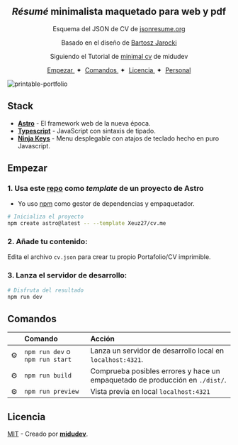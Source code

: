 <div align="center">
<h2>
    <em>Résumé</em> minimalista maquetado para web y pdf
</h2>
<p>
Esquema del JSON de CV de <a href="https://jsonresume.org/schema/">jsonresume.org</a>
</p>


<p>
Basado en el diseño de <a href="https://github.com/BartoszJarocki/cv">Bartosz Jarocki</a>
</p>
<p>Siguiendo el Tutorial de <a href='https://www.youtube.com/watch?v=Zwh92LTB-Bk'>minimal cv</a> de midudev</p>

</div>
<div align="center">
    <a href="#empezar">
        Empezar
    </a>
    <span>&nbsp;✦&nbsp;</span>
    <a href="#comandos">
        Comandos
    </a>
    <span>&nbsp;✦&nbsp;</span>
    <a href="#licencia">
        Licencia
    </a>
    <span>&nbsp;✦&nbsp;</span>
    <a href="https://xeuz27.github.io/yidev.io/">
        Personal
    </a>
   
</div>
<p></p>

![printable-portfolio](https://ik.imagekit.io/0oguwfou0i/yi-printable-portfolio?updatedAt=1707175630120)

##  Stack

- [**Astro**](https://astro.build/) - El framework web de la nueva época.
- [**Typescript**](https://www.typescriptlang.org/) - JavaScript con sintaxis de tipado.
- [**Ninja Keys**](https://github.com/ssleptsov/ninja-keys) - Menu desplegable con atajos de teclado hecho en puro Javascript.

##  Empezar

### 1. Usa este [repo](https://github.com/xeuz27/cv.me) como _template_ de un proyecto de Astro

- Yo uso [npm](https://docs.npmjs.com/cli/v6/commands/npm-install) como gestor de dependencias y empaquetador.

```bash
# Inicializa el proyecto
npm create astro@latest -- --template Xeuz27/cv.me
```

### 2. Añade tu contenido:
Edita el archivo `cv.json` para crear tu propio Portafolio/CV imprimible.
### 3. Lanza el servidor de desarrollo:

```bash
# Disfruta del resultado
npm run dev
```
## Comandos

|     | Comando          | Acción                                        |
| :-- | :--------------- | :-------------------------------------------- |
| ⚙️  | `npm run dev` o ` npm run start` | Lanza un servidor de desarrollo local en  `localhost:4321`.  |
| ⚙️  | `npm run build`          | Comprueba posibles errores y hace un empaquetado de producción en `./dist/`.      |
| ⚙️  | `npm run preview`        | Vista previa en local `localhost:4321` |

## Licencia

[MIT](https://github.com/Xeuz27/CV.me/blob/main/LICENSE.TXT) - Creado por [**midudev**](https://midu.dev).
